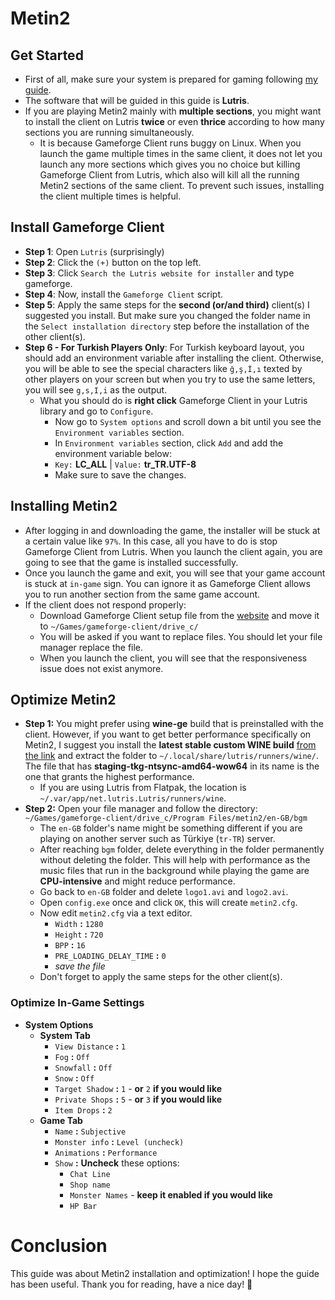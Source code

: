 # Metin2
## Get Started
- First of all, make sure your system is prepared for gaming following [my guide](https://github.com/cutiepenguins/Linux-Gaming-Guide).
- The software that will be guided in this guide is **Lutris**.
- If you are playing Metin2 mainly with **multiple sections**, you might want to install the client on Lutris **twice** or even **thrice** according to how many sections you are running simultaneously.
    - It is because Gameforge Client runs buggy on Linux. When you launch the game multiple times in the same client, it does not let you launch any more sections which gives you no choice but killing Gameforge Client from Lutris, which also will kill all the running Metin2 sections of the same client. To prevent such issues, installing the client multiple times is helpful. 
## Install Gameforge Client
- **Step 1**: Open `Lutris` (surprisingly)
- **Step 2**: Click the `(+)` button on the top left.
- **Step 3**: Click `Search the Lutris website for installer` and type gameforge.
- **Step 4**: Now, install the `Gameforge Client` script.
- **Step 5**: Apply the same steps for the **second (or/and third)** client(s) I suggested you install. But make sure you changed the folder name in the `Select installation directory` step before the installation of the other client(s).
- **Step 6 - For Turkish Players Only**: For Turkish keyboard layout, you should add an environment variable after installing the client. Otherwise, you will be able to see the special characters like `ğ,ş,İ,ı` texted by other players on your screen but when you try to use the same letters, you will see `g,s,I,i` as the output.
    - What you should do is **right click** Gameforge Client in your Lutris library and go to `Configure`.
        - Now go to `System options` and scroll down a bit until you see the `Environment variables` section.
        - In `Environment variables` section, click `Add` and add the environment variable below:
        - `Key:` **LC_ALL** | `Value:` **tr_TR.UTF-8**
        - Make sure to save the changes.
## Installing Metin2
- After logging in and downloading the game, the installer will be stuck at a certain value like `97%`. In this case, all you have to do is stop Gameforge Client from Lutris. When you launch the client again, you are going to see that the game is installed successfully.
- Once you launch the game and exit, you will see that your game account is stuck at `in-game` sign. You can ignore it as Gameforge Client allows you to run another section from the same game account.
- If the client does not respond properly:
    - Download Gameforge Client setup file from the [website](https://gameforge.com/en-US/download) and move it to `~/Games/gameforge-client/drive_c/`
    - You will be asked if you want to replace files. You should let your file manager replace the file.
    - When you launch the client, you will see that the responsiveness issue does not exist anymore.
## Optimize Metin2
- **Step 1:** You might prefer using **wine-ge** build that is preinstalled with the client. However, if you want to get better performance specifically on Metin2, I suggest you install the **latest stable custom WINE build** [from the link](https://github.com/Kron4ek/Wine-Builds/releases) and extract the folder to `~/.local/share/lutris/runners/wine/`. The file that has **staging-tkg-ntsync-amd64-wow64** in its name is the one that grants the highest performance.
    - If you are using Lutris from Flatpak, the location is `~/.var/app/net.lutris.Lutris/runners/wine`.
- **Step 2:** Open your file manager and follow the directory:
`~/Games/gameforge-client/drive_c/Program Files/metin2/en-GB/bgm`
    - The `en-GB` folder's name might be something different if you are playing on another server such as Türkiye (`tr-TR`) server.
    - After reaching `bgm` folder, delete everything in the folder permanently without deleting the folder. This will help with performance as the music files that run in the background while playing the game are **CPU-intensive** and might reduce performance.
    - Go back to `en-GB` folder and delete `logo1.avi` and `logo2.avi`.
    - Open `config.exe` once and click `OK`, this will create `metin2.cfg`.
    - Now edit `metin2.cfg` via a text editor.
        - `Width` **:** `1280`
        - `Height` **:** `720`
        - `BPP` **:** `16`
        - `PRE_LOADING_DELAY_TIME` **:** `0`
        - *save the file*
    - Don't forget to apply the same steps for the other client(s).
### Optimize In-Game Settings
- **System Options**
  - **System Tab**
    - `View Distance` **:** `1`
    - `Fog` **:** `Off`
    - `Snowfall` **:** `Off`
    - `Snow` **:** `Off`
    - `Target Shadow` **:** `1` - **or** `2` **if you would like**
    - `Private Shops` **:** `5` - **or** `3` **if you would like**
    - `Item Drops` **:** `2`
  - **Game Tab**
    - `Name` **:** `Subjective`
    - `Monster info` **:** `Level (uncheck)`
    - `Animations` **:** `Performance`
    - `Show` **:** **Uncheck** these options:
      - `Chat Line`
      - `Shop name`
      - `Monster Names` - **keep it enabled if you would like**
      - `HP Bar`
# Conclusion
This guide was about Metin2 installation and optimization! I hope the guide has been useful. Thank you for reading, have a nice day! 🐧
